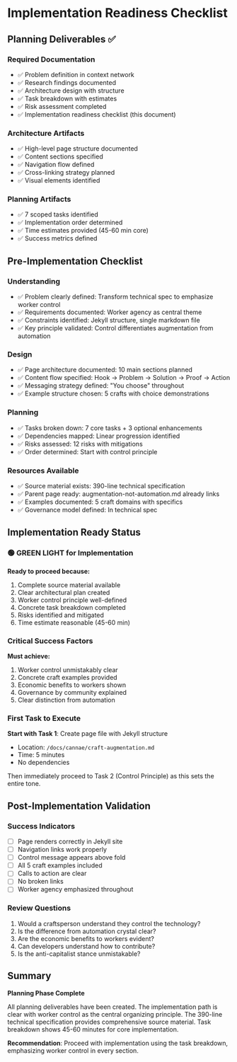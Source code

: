 # Implementation Readiness Checklist

## Planning Deliverables ✅

### Required Documentation
- ✅ Problem definition in context network
- ✅ Research findings documented  
- ✅ Architecture design with structure
- ✅ Task breakdown with estimates
- ✅ Risk assessment completed
- ✅ Implementation readiness checklist (this document)

### Architecture Artifacts
- ✅ High-level page structure documented
- ✅ Content sections specified
- ✅ Navigation flow defined
- ✅ Cross-linking strategy planned
- ✅ Visual elements identified

### Planning Artifacts
- ✅ 7 scoped tasks identified
- ✅ Implementation order determined
- ✅ Time estimates provided (45-60 min core)
- ✅ Success metrics defined

## Pre-Implementation Checklist

### Understanding
- ✅ Problem clearly defined: Transform technical spec to emphasize worker control
- ✅ Requirements documented: Worker agency as central theme
- ✅ Constraints identified: Jekyll structure, single markdown file
- ✅ Key principle validated: Control differentiates augmentation from automation

### Design
- ✅ Page architecture documented: 10 main sections planned
- ✅ Content flow specified: Hook → Problem → Solution → Proof → Action
- ✅ Messaging strategy defined: "You choose" throughout
- ✅ Example structure chosen: 5 crafts with choice demonstrations

### Planning
- ✅ Tasks broken down: 7 core tasks + 3 optional enhancements
- ✅ Dependencies mapped: Linear progression identified
- ✅ Risks assessed: 12 risks with mitigations
- ✅ Order determined: Start with control principle

### Resources Available
- ✅ Source material exists: 390-line technical specification
- ✅ Parent page ready: augmentation-not-automation.md already links
- ✅ Examples documented: 5 craft domains with specifics
- ✅ Governance model defined: In technical spec

## Implementation Ready Status

### 🟢 GREEN LIGHT for Implementation

**Ready to proceed because:**
1. Complete source material available
2. Clear architectural plan created
3. Worker control principle well-defined
4. Concrete task breakdown completed
5. Risks identified and mitigated
6. Time estimate reasonable (45-60 min)

### Critical Success Factors

**Must achieve:**
1. Worker control unmistakably clear
2. Concrete craft examples provided
3. Economic benefits to workers shown
4. Governance by community explained
5. Clear distinction from automation

### First Task to Execute

**Start with Task 1**: Create page file with Jekyll structure
- Location: `/docs/cannae/craft-augmentation.md`
- Time: 5 minutes
- No dependencies

Then immediately proceed to Task 2 (Control Principle) as this sets the entire tone.

## Post-Implementation Validation

### Success Indicators
- [ ] Page renders correctly in Jekyll site
- [ ] Navigation links work properly
- [ ] Control message appears above fold
- [ ] All 5 craft examples included
- [ ] Calls to action are clear
- [ ] No broken links
- [ ] Worker agency emphasized throughout

### Review Questions
1. Would a craftsperson understand they control the technology?
2. Is the difference from automation crystal clear?
3. Are the economic benefits to workers evident?
4. Can developers understand how to contribute?
5. Is the anti-capitalist stance unmistakable?

## Summary

**Planning Phase Complete**

All planning deliverables have been created. The implementation path is clear with worker control as the central organizing principle. The 390-line technical specification provides comprehensive source material. Task breakdown shows 45-60 minutes for core implementation.

**Recommendation**: Proceed with implementation using the task breakdown, emphasizing worker control in every section.